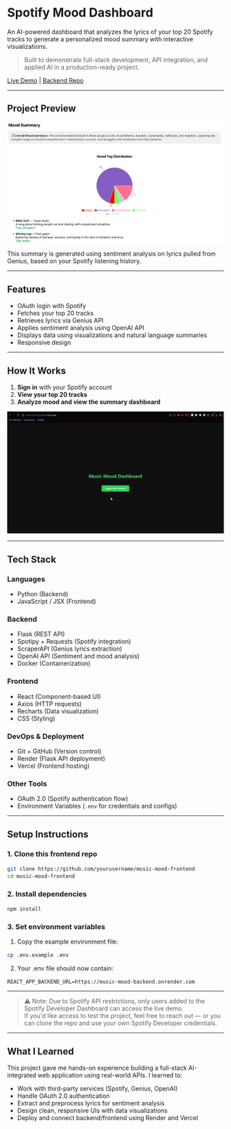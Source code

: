 # Spotify Mood Dashboard

An AI-powered dashboard that analyzes the lyrics of your top 20 Spotify tracks to generate a personalized mood summary with interactive visualizations.

> Built to demonstrate full-stack development, API integration, and applied AI in a production-ready project.

[Live Demo](https://music-mood-frontend.vercel.app) | [Backend Repo](https://github.com/armaanbuxani/music-mood-backend)

---

## Project Preview

![Mood Summary Dashboard](./assets/mood_summary.png)

This summary is generated using sentiment analysis on lyrics pulled from Genius, based on your Spotify listening history.

---

## Features

- OAuth login with Spotify
- Fetches your top 20 tracks
- Retrieves lyrics via Genius API
- Applies sentiment analysis using OpenAI API 
- Displays data using visualizations and natural language summaries
- Responsive design

---

## How It Works

1. **Sign in** with your Spotify account  
2. **View your top 20 tracks**  
3. **Analyze mood and view the summary dashboard**  

![DEMO](./assets/demo.gif)

---

## Tech Stack

### Languages
- Python (Backend)
- JavaScript / JSX (Frontend)

### Backend
- Flask (REST API)
- Spotipy + Requests (Spotify integration)
- ScraperAPI (Genius lyrics extraction)
- OpenAI API (Sentiment and mood analysis)
- Docker (Containerization)

### Frontend
- React (Component-based UI)
- Axios (HTTP requests)
- Recharts (Data visualization)
- CSS (Styling)

### DevOps & Deployment
- Git + GitHub (Version control)
- Render (Flask API deployment)
- Vercel (Frontend hosting)

### Other Tools
- OAuth 2.0 (Spotify authentication flow)
- Environment Variables (`.env` for credentials and configs)

---

## Setup Instructions

### 1. Clone this frontend repo
```bash
git clone https://github.com/yourusername/music-mood-frontend
cd music-mood-frontend
```

### 2. Install dependencies 
```bash
npm install
```

### 3. Set environment variables 
1. Copy the example environment file:
```bash
cp .env.example .env
```
2. Your .env file should now contain:
```env
REACT_APP_BACKEND_URL=https://music-mood-backend.onrender.com
```

---

> ⚠️ Note: Due to Spotify API restrictions, only users added to the Spotify Developer Dashboard can access the live demo.  
> If you'd like access to test the project, feel free to reach out — or you can clone the repo and use your own Spotify Developer credentials.

---

## What I Learned

This project gave me hands-on experience building a full-stack AI-integrated web application using real-world APIs. I learned to:
- Work with third-party services (Spotify, Genius, OpenAI)
- Handle OAuth 2.0 authentication
- Extract and preprocess lyrics for sentiment analysis
- Design clean, responsive UIs with data visualizations
- Deploy and connect backend/frontend using Render and Vercel
